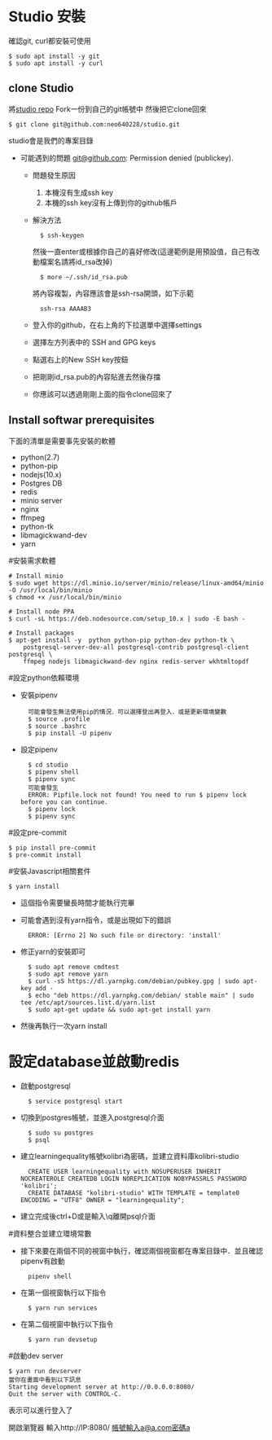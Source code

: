 # Studio 安裝

確認git, curl都安裝可使用

    $ sudo apt install -y git
    $ sudo apt install -y curl
clone Studio
--
將[studio repo](https://github.com/learningequality/studio) Fork一份到自己的git帳號中
然後把它clone回來

    $ git clone git@github.com:neo640228/studio.git

studio會是我們的專案目錄

* 可能遇到的問題 git@github.com: Permission denied (publickey).

    * 問題發生原因
        1. 本機沒有生成ssh key
        2. 本機的ssh key沒有上傳到你的github帳戶
    * 解決方法

            $ ssh-keygen

        然後一直enter或根據你自己的喜好修改(這邊範例是用預設值，自己有改動檔案名請將id_rsa改掉)

            $ more ~/.ssh/id_rsa.pub

        將內容複製，內容應該會是ssh-rsa開頭，如下示範

            ssh-rsa AAAAB3
    * 登入你的github，在右上角的下拉選單中選擇settings
    * 選擇左方列表中的 SSH and GPG keys
    * 點選右上的New SSH key按鈕
    * 把剛剛id_rsa.pub的內容貼進去然後存擋
    * 你應該可以透過剛剛上面的指令clone回來了

Install softwar prerequisites
--
下面的清單是需要事先安裝的軟體
* python(2.7)
* python-pip
* nodejs(10.x)
* Postgres DB
* redis
* minio server
* nginx
* ffmpeg
* python-tk
* libmagickwand-dev
* yarn

#安裝需求軟體

    # Install minio
    $ sudo wget https://dl.minio.io/server/minio/release/linux-amd64/minio -O /usr/local/bin/minio
    $ chmod +x /usr/local/bin/minio

    # Install node PPA
    $ curl -sL https://deb.nodesource.com/setup_10.x | sudo -E bash -

    # Install packages
    $ apt-get install -y  python python-pip python-dev python-tk \
        postgresql-server-dev-all postgresql-contrib postgresql-client postgresql \
        ffmpeg nodejs libmagickwand-dev nginx redis-server wkhtmltopdf
#設定python依賴環境
* 安裝pipenv

        可能會發生無法使用pip的情況．可以選擇登出再登入．或是更新環境變數
        $ source .profile
        $ source .bashrc
        $ pip install -U pipenv

* 設定pipenv

        $ cd studio
        $ pipenv shell
        $ pipenv sync
        可能會發生
        ERROR: Pipfile.lock not found! You need to run $ pipenv lock before you can continue.
        $ pipenv lock
        $ pipenv sync

#設定pre-commit

    $ pip install pre-commit
    $ pre-commit install

#安裝Javascript相關套件


    $ yarn install

* 這個指令需要蠻長時間才能執行完畢
* 可能會遇到沒有yarn指令，或是出現如下的錯誤

        ERROR: [Errno 2] No such file or directory: 'install'

* 修正yarn的安裝即可

        $ sudo apt remove cmdtest
        $ sudo apt remove yarn
        $ curl -sS https://dl.yarnpkg.com/debian/pubkey.gpg | sudo apt-key add -
        $ echo "deb https://dl.yarnpkg.com/debian/ stable main" | sudo tee /etc/apt/sources.list.d/yarn.list
        $ sudo apt-get update && sudo apt-get install yarn

* 然後再執行一次yarn install

# 設定database並啟動redis

* 啟動postgresql

        $ service postgresql start

* 切換到postgres帳號，並進入postgresql介面

        $ sudo su postgres
        $ psql

* 建立learningequality帳號kolibri為密碼，並建立資料庫kolibri-studio

        CREATE USER learningequality with NOSUPERUSER INHERIT NOCREATEROLE CREATEDB LOGIN NOREPLICATION NOBYPASSRLS PASSWORD 'kolibri';
        CREATE DATABASE "kolibri-studio" WITH TEMPLATE = template0 ENCODING = "UTF8" OWNER = "learningequality";

* 建立完成後ctrl+D或是輸入\q離開psql介面

#資料整合並建立環境常數

* 接下來要在兩個不同的視窗中執行，確認兩個視窗都在專案目錄中．並且確認pipenv有啟動

        pipenv shell
* 在第一個視窗執行以下指令

        $ yarn run services
* 在第二個視窗中執行以下指令

        $ yarn run devsetup
#啟動dev server

    $ yarn run devserver
    當你在畫面中看到以下訊息
    Starting development server at http://0.0.0.0:8080/
    Quit the server with CONTROL-C.

表示可以進行登入了

開啟瀏覽器
輸入http://IP:8080/
帳號輸入a@a.com密碼a
